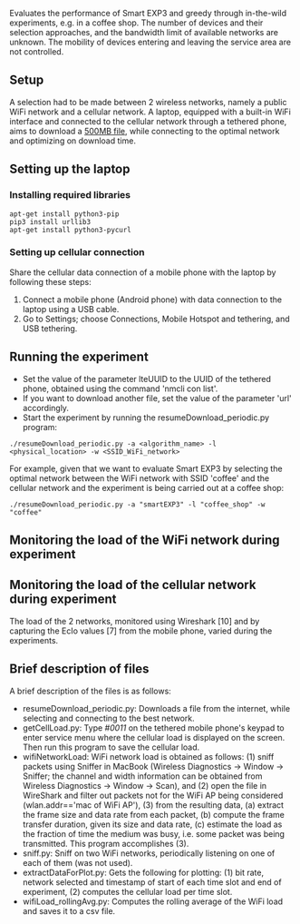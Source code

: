 Evaluates the performance of Smart EXP3 and greedy through in-the-wild experiments, e.g. in a coffee shop. The number of devices and their selection approaches, and the bandwidth limit of available networks are unknown. The mobility of devices entering and leaving the service area are not controlled.

## Setup
A selection had to be made between 2 wireless networks, namely a public WiFi network and a cellular network. A laptop, equipped with a built-in WiFi interface and connected to the cellular network through a tethered phone, aims to download a [500MB file](http://www.speedtest.com.sg/), while connecting to the optimal network and optimizing on download time.

## Setting up the laptop
### Installing required libraries
```
apt-get install python3-pip
pip3 install urllib3
apt-get install python3-pycurl
```

### Setting up cellular connection
Share the cellular data connection of a mobile phone with the laptop by following these steps:
1. Connect a mobile phone (Android phone) with data connection to the laptop using a USB cable.
2. Go to Settings; choose Connections, Mobile Hotspot and tethering, and USB tethering.

## Running the experiment
* Set the value of the parameter lteUUID to the UUID of the tethered phone, obtained using the command 'nmcli con list'.
* If you want to download another file, set the value of the parameter 'url' accordingly.
* Start the experiment by running the resumeDownload_periodic.py program:
```
./resumeDownload_periodic.py -a <algorithm_name> -l <physical_location> -w <SSID_WiFi_network>
```
For example, given that we want to evaluate Smart EXP3 by selecting the optimal network between the WiFi network with SSID 'coffee' and the cellular network and the experiment is being carried out at a coffee shop:
```
./resumeDownload_periodic.py -a "smartEXP3" -l "coffee_shop" -w "coffee"
```

## Monitoring the load of the WiFi network during experiment

## Monitoring the load of the cellular network during experiment

The load of the 2 networks, monitored using Wireshark [10] and by capturing the EcIo values [7] from the mobile phone, varied during the experiments. 

## Brief description of files 
A brief description of the files is as follows:
* resumeDownload_periodic.py: Downloads a file from the internet, while selecting and connecting to the best network.
* getCellLoad.py: Type *#0011* on the tethered mobile phone's keypad to enter service menu where the cellular load is displayed on the screen. Then run this program to save the cellular load.
* wifiNetworkLoad: WiFi network load is obtained as follows: (1) sniff packets using Sniffer in MacBook (Wireless Diagnostics -> Window -> Sniffer; the channel and width information can be obtained from Wireless Diagnostics -> Window -> Scan), and (2) open the file in WireShark and filter out packets not for the WiFi AP being considered (wlan.addr=='mac of WiFi AP'), (3) from the resulting data, (a) extract the frame size and data rate from each packet, (b) compute the frame transfer duration, given its size and data rate, (c) estimate the load as the fraction of time the medium was busy, i.e. some packet was being transmitted. This program accomplishes (3).
* sniff.py: Sniff on two WiFi networks, periodically listening on one of each of them (was not used).
* extractDataForPlot.py: Gets the following for plotting: (1) bit rate, network selected and timestamp of start of each time slot and end of experiment, (2) computes the cellular load per time slot.
* wifiLoad_rollingAvg.py: Computes the rolling average of the WiFi load and saves it to a csv file.
